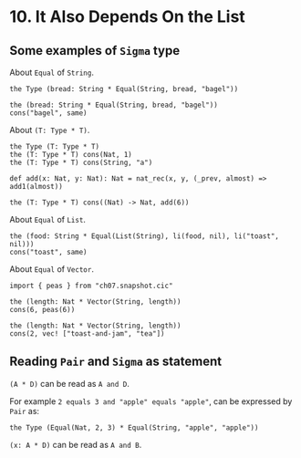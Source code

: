 # 10. It Also Depends On the List

## Some examples of `Sigma` type

About `Equal` of `String`.

``` cicada
the Type (bread: String * Equal(String, bread, "bagel"))

the (bread: String * Equal(String, bread, "bagel"))
cons("bagel", same)
```

About `(T: Type * T)`.

``` cicada
the Type (T: Type * T)
the (T: Type * T) cons(Nat, 1)
the (T: Type * T) cons(String, "a")

def add(x: Nat, y: Nat): Nat = nat_rec(x, y, (_prev, almost) => add1(almost))

the (T: Type * T) cons((Nat) -> Nat, add(6))
```

About `Equal` of `List`.

``` cicada
the (food: String * Equal(List(String), li(food, nil), li("toast", nil)))
cons("toast", same)
```

About `Equal` of `Vector`.

``` cicada
import { peas } from "ch07.snapshot.cic"

the (length: Nat * Vector(String, length))
cons(6, peas(6))

the (length: Nat * Vector(String, length))
cons(2, vec! ["toast-and-jam", "tea"])
```

## Reading `Pair` and `Sigma` as statement

`(A * D)` can be read as `A and D`.

For example `2 equals 3 and "apple" equals "apple"`,
can be expressed by `Pair` as:

``` cicada
the Type (Equal(Nat, 2, 3) * Equal(String, "apple", "apple"))
```

`(x: A * D)` can be read as `A and B`.
